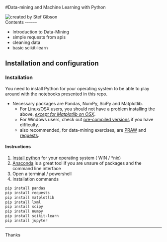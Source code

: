 #Data-mining and Machine Learning with Python

<div><img title="created by Stef Gibson" src="https://www.python.org/static/community_logos/python-logo-master-v3-TM.png"/></div>
Contents
------

* Introduction to Data-Mining
* simple requests from apis 
* cleaning data
* basic scikit-learn

Installation and configuration
------
### Installation

You need to install Python for your operating system to be able to play around with the notebooks presented in this repo.

- Necessary packages are Pandas, NumPy, SciPy and Matplotlib.
   -  For Linux/OSX users, you should not have a problem installing the above, [*except for Matplotlib on OSX*](http://www.penandpants.com/2012/02/24/install-python/).
   -  For Windows users, check out [pre-compiled versions](http://www.lfd.uci.edu/~gohlke/pythonlibs/) if you have difficulty. 
   - also recommended, for data-mining exercises, are [PRAW](https://github.com/praw-dev/praw) and [requests](https://github.com/kennethreitz/requests).

#### Instructions

1. [Install python](https://www.python.org/downloads/) for your operating system ( WIN / *nix)
2. [Anaconda](https://www.continuum.io/downloads) is a great tool if you are unsure of packages and the command line interface
3. Open a terminal / powershell
4. Installation commands
```bash
pip install pandas
pip install requests
pip install matplotlib
pip install lxml
pip install scipy
pip install numpy
pip install scikit-learn
pip install jupyter
```

---- 
Thanks

